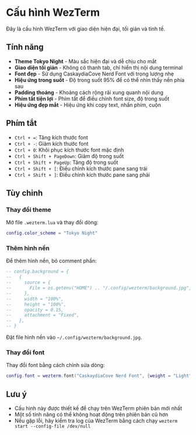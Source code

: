 # Cấu hình WezTerm

Đây là cấu hình WezTerm với giao diện hiện đại, tối giản và tinh tế.

## Tính năng

- **Theme Tokyo Night** - Màu sắc hiện đại và dễ chịu cho mắt
- **Giao diện tối giản** - Không có thanh tab, chỉ hiển thị nội dung terminal
- **Font đẹp** - Sử dụng CaskaydiaCove Nerd Font với trọng lượng nhẹ
- **Hiệu ứng trong suốt** - Độ trong suốt 95% để có thể nhìn thấy nền phía sau
- **Padding thoáng** - Khoảng cách rộng rãi xung quanh nội dung
- **Phím tắt tiện lợi** - Phím tắt để điều chỉnh font size, độ trong suốt
- **Hiệu ứng đẹp mắt** - Hiệu ứng khi copy text, nhấn phím, cuộn

## Phím tắt

- `Ctrl + =`: Tăng kích thước font
- `Ctrl + -`: Giảm kích thước font
- `Ctrl + 0`: Khôi phục kích thước font mặc định
- `Ctrl + Shift + PageDown`: Giảm độ trong suốt
- `Ctrl + Shift + PageUp`: Tăng độ trong suốt
- `Ctrl + Shift + [`: Điều chỉnh kích thước pane sang trái
- `Ctrl + Shift + ]`: Điều chỉnh kích thước pane sang phải

## Tùy chỉnh

### Thay đổi theme

Mở file `.wezterm.lua` và thay đổi dòng:

```lua
config.color_scheme = "Tokyo Night"
```

### Thêm hình nền

Để thêm hình nền, bỏ comment phần:

```lua
-- config.background = {
--   {
--     source = {
--       File = os.getenv("HOME") .. "/.config/wezterm/background.jpg",
--     },
--     width = "100%",
--     height = "100%",
--     opacity = 0.15,
--     attachment = "Fixed",
--   },
-- }
```

Đặt file hình nền vào `~/.config/wezterm/background.jpg`.

### Thay đổi font

Thay đổi font bằng cách chỉnh sửa dòng:

```lua
config.font = wezterm.font("CaskaydiaCove Nerd Font", {weight = "Light"})
```

## Lưu ý

- Cấu hình này được thiết kế để chạy trên WezTerm phiên bản mới nhất
- Một số tính năng có thể không hoạt động trên phiên bản cũ hơn
- Nếu gặp lỗi, hãy kiểm tra log của WezTerm bằng cách chạy `wezterm start --config-file /dev/null`
